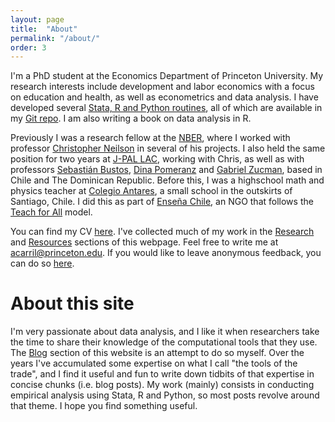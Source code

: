 ```yaml
---
layout: page
title:  "About"
permalink: "/about/"
order: 3
---
```


I'm a PhD student at the Economics Department of Princeton University.
My research interests include development and labor economics with a focus on education and health, as well as econometrics and data analysis. I have developed several [Stata, R and Python routines](/resources), all of which are available in my [Git repo](http://www.github.com/acarril). I am also writing a book on data analysis in R.

Previously I was a research fellow at the [NBER](http://www.nber.org/), where I worked with professor [Christopher Neilson](https://econphilomath.github.io) in several of his projects.
I also held the same position for two years at [J-PAL LAC](https://www.povertyactionlab.org/lac), working with Chris, as well as with professors [Sebastián Bustos](https://www.hks.harvard.edu/about/faculty-staff-directory/sebastian-bustos), [Dina Pomeranz](https://www.econ.uzh.ch/en/people/faculty/pomeranz.html) and [Gabriel Zucman](http://gabriel-zucman.eu/), based in Chile and The Dominican Republic.
Before this, I was a highschool math and physics teacher at [Colegio Antares](http://www.colegioantares.cl/), a small school in the outskirts of Santiago, Chile. I did this as part of [Enseña Chile](), an NGO that follows the [Teach for All](http://teachforall.org/) model.

<!-- Currently I'm a research fellow at the [NBER](http://www.nber.org/), working with [Christopher Neilson](https://econphilomath.github.io) (Princeton University and Microsoft Research) in a project that
uses a structural model to integrate quasi-experimental and descriptive evidence ---taken from nearly fifty years of admission records for Chilean universities linked to population tax data--- to study the earnings effects of college and major choice over the life course.

Prior to this position I was an RA at [J-PAL LAC](https://www.povertyactionlab.org/lac), based in Chile and in the Dominican Republic.
In the latter, I worked with Chris in assessing the impact of a nation-wide policy to help prevent school dropout, and implementing machine learning methods to predict dropout rates, among other projects.
During my time at J-PAL I also worked with [Sebastián Bustos](https://www.hks.harvard.edu/about/faculty-staff-directory/sebastian-bustos) (Harvard Kennedy School), [Dina Pomeranz](https://www.econ.uzh.ch/en/people/faculty/pomeranz.html) (University of Zurich) and [Gabriel Zucman](http://gabriel-zucman.eu/) (UC Berkeley) in a project that analyses tax evasion of multinational firms operating in Chile, and studies the impact of a set of laws aimed to curb this profit-shifting.
Before joining J-PAL I was a math and physics teacher at [Colegio Antares](http://www.colegioantares.cl/), a small school in the outskirts of Santiago, Chile. I did this as part of Enseña Chile, which is an NGO that follows the [Teach for All](http://teachforall.org/) model. -->
<!-- I still enjoy teaching and continue to do so, either as a TA at Universidad de Chile, as a lecturer at [J-PAL's Impact Evaluation](http://www.educacioncontinua.uc.cl/24718-ficha-diplomado-en-evaluacion-de-impacto-de-programas-y-politicas-publicas) postgraduate program and in several standalone workshops with partners. -->

You can find my CV [here](/cv).
I've collected much of my work in the [Research](/research) and [Resources](/resources) sections of this webpage.
Feel free to write me at [acarril@princeton.edu](mailto:acarril@princeton.edu).
If you would like to leave anonymous feedback, you can do so [here](http://www.admonymous.com/acarril).

# About this site

I'm very passionate about data analysis, and I like it when researchers take the time to share their knowledge of the computational tools that they use.
The [Blog](/) section of this website is an attempt to do so myself.
Over the years I've accumulated some expertise on what I call "the tools of the trade", and I find it useful and fun to write down tidbits of that expertise in concise chunks (i.e. blog posts).
My work (mainly) consists in conducting empirical analysis using Stata, R and Python, so most posts revolve around that theme.
I hope you find something useful.
